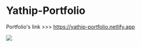 # Yathip-Portfolio
Portfolio's link >>> https://yathip-portfolio.netlify.app

![](my-portfolio-present.gif)